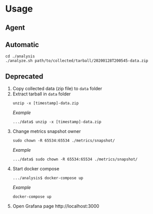 # Usage

## Agent

## Automatic
```shell script
cd ./analysis
./analyze.sh path/to/collected/tarball/20200128T200545-data.zip
```

## Deprecated
1. Copy collected data (zip file) to `data` folder
2. Extract tarball in `data` folder
    ```shell script 
    unzip -x [timestamp]-data.zip
    ```
    _Example_
    ```
    .../data$ unzip -x [timestamp]-data.zip
    ```
3. Change metrics snapshot owner 
    ```shell script
    sudo chown -R 65534:65534 ./metrics/snapshot/
    ```
    _Example_
    ```
    .../data$ sudo chown -R 65534:65534 ./metrics/snapshot/
    ``` 
4. Start docker compose
    ```shell script
    .../analysis$ docker-compose up
    ```
    _Example_
    ```shell script
    docker-compose up
    ```
5. Open Grafana page http://localhost:3000